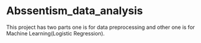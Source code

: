 # Abssentism_data_analysis
This project has two parts one is for data preprocessing and other one is for Machine Learning(Logistic Regression).
